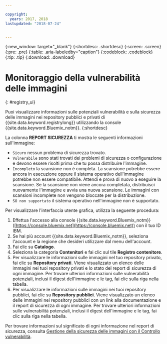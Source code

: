 ```yaml
---

copyright:
  years: 2017, 2018
lastupdated: "2018-07-24"


---
```


{:new_window: target="_blank"}
{:shortdesc: .shortdesc}
{:screen: .screen}
{:pre: .pre}
{:table: .aria-labeledby="caption"}
{:codeblock: .codeblock}
{:tip: .tip}
{:download: .download}


# Monitoraggio della vulnerabilità delle immagini
{: #registry_ui}

Puoi visualizzare informazioni sulle potenziali vulnerabilità e sulla sicurezza delle immagini nei repository pubblici e privati di {{site.data.keyword.registrylong}} utilizzando la console {{site.data.keyword.Bluemix_notm}}.
{:shortdesc}

La colonna **REPORT SICUREZZA** ti mostra le seguenti informazioni sull'immagine:
-   `Sicuro` nessun problema di sicurezza trovato.
-   `Vulnerabile` sono stati trovati dei problemi di sicurezza o configurazione e devono essere risolti prima che tu possa distribuire l'immagine.
-   `Incompleto` la scansione non è completa. La scansione potrebbe essere ancora in esecuzione oppure il sistema operativo dell'immagine potrebbe non essere compatibile. Attendi e prova di nuovo a eseguire la scansione. Se la scansione non
viene ancora completata, distribuisci nuovamente l'immagine e avvia una nuova scansione. Le immagini con scansioni incomplete non vengono bloccate per la distribuzione.
-   `SO non supportato` il sistema operativo nell'immagine non è supportato.

Per visualizzare l'interfaccia utente grafica, utilizza la seguente procedura:

1.  Effettua l'accesso alla console {{site.data.keyword.Bluemix_notm}} ([https://console.bluemix.net](https://console.bluemix.net)) con il tuo ID IBM.
2.  Se hai più account {{site.data.keyword.Bluemix_notm}}, seleziona l'account e la regione che desideri utilizzare dal menu dell'account.
3.  Fai clic su **Catalogo**.
4.  Seleziona la categoria **Contenitori** e fai clic sul tile **Registro contenitore**.
5.  Per visualizzare le informazioni sulle immagini nel tuo repository privato, fai clic su **Repository privati**. Viene visualizzato un elenco delle immagini nei tuoi repository privati e lo stato del report di sicurezza di ogni immagine. Per trovare ulteriori informazioni sulle vulnerabilità potenziali, inclusi il digest dell'immagine e le tag, fai clic sulla riga nella tabella.
6.  Per visualizzare le informazioni sulle immagini nei tuoi repository pubblici, fai clic su **Repository pubblici**. Viene visualizzato un elenco delle immagini nei repository pubblici con un link alla documentazione e il report di sicurezza di ogni immagine. Per trovare ulteriori informazioni sulle vulnerabilità potenziali, inclusi il digest dell'immagine e le tag, fai clic sulla riga nella tabella.

Per trovare informazioni sul significato di ogni informazione nel report di sicurezza, consulta [Gestione della sicurezza delle immagini con il Controllo vulnerabilità](../va/va_index.html).
